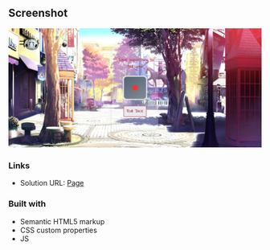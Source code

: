 ## Screenshot
![Design preview ](./assets/captura.png)

### Links

- Solution URL: [Page]()


### Built with

- Semantic HTML5 markup
- CSS custom properties
- JS